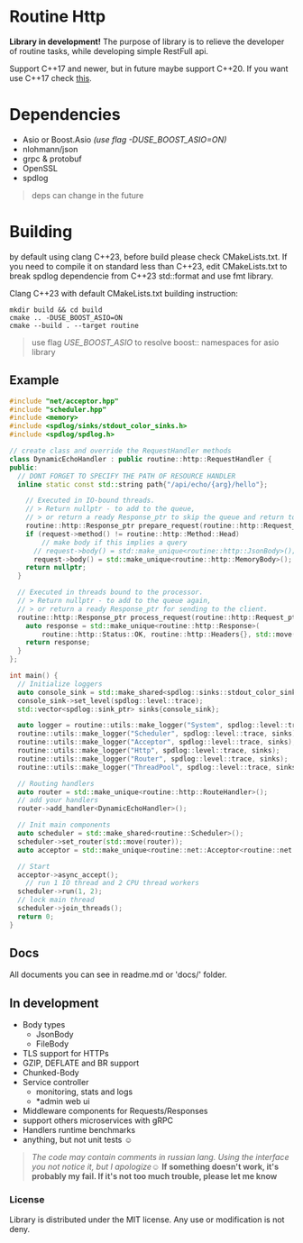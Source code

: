 
# Routine Http

**Library in development!** The purpose of library is to relieve the developer of routine tasks, while developing simple RestFull api.

Support C++17 and newer, but in future maybe support C++20.
If you want use C++17 check [this](#building).

# Dependencies

 - Asio or Boost.Asio *(use flag -DUSE_BOOST_ASIO=ON)*
 - nlohmann/json
 - grpc & protobuf
 - OpenSSL
 - spdlog

> deps can change in the future

# Building
by default using clang C++23, before build please check CMakeLists.txt.
If you need to compile it on standard less than C++23, edit CMakeLists.txt to break spdlog dependencie from C++23 std::format and use fmt library.

Clang C++23 with default CMakeLists.txt building instruction:
```
mkdir build && cd build
cmake .. -DUSE_BOOST_ASIO=ON
cmake --build . --target routine
```
> use flag *USE_BOOST_ASIO* to resolve boost:: namespaces for asio library

## Example
```c++
#include "net/acceptor.hpp"
#include "scheduler.hpp"
#include <memory>
#include <spdlog/sinks/stdout_color_sinks.h>
#include <spdlog/spdlog.h>

// create class and override the RequestHandler methods
class DynamicEchoHandler : public routine::http::RequestHandler {
public:
  // DONT FORGET TO SPECIFY THE PATH OF RESOURCE HANDLER
  inline static const std::string path{"/api/echo/{arg}/hello"};

	// Executed in IO-bound threads.
	// > Return nullptr - to add to the queue,
	// > or return a ready Response_ptr to skip the queue and return to the client.
	routine::http::Response_ptr prepare_request(routine::http::Request_ptr request) override {
    if (request->method() != routine::http::Method::Head)
	    // make body if this implies a query
      // request->body() = std::make_unique<routine::http::JsonBody>();
      request->body() = std::make_unique<routine::http::MemoryBody>();
    return nullptr;
  }

  // Executed in threads bound to the processor.
  // > Return nullptr - to add to the queue again,
  // > or return a ready Response_ptr for sending to the client.
  routine::http::Response_ptr process_request(routine::http::Request_ptr request) override {
    auto response = std::make_unique<routine::http::Response>(
        routine::http::Status::OK, routine::http::Headers{}, std::move(request->body()));
    return response;
  }
};

int main() {
  // Initialize loggers
  auto console_sink = std::make_shared<spdlog::sinks::stdout_color_sink_mt>();
  console_sink->set_level(spdlog::level::trace);
  std::vector<spdlog::sink_ptr> sinks{console_sink};

  auto logger = routine::utils::make_logger("System", spdlog::level::trace, sinks);
  routine::utils::make_logger("Scheduler", spdlog::level::trace, sinks);
  routine::utils::make_logger("Acceptor", spdlog::level::trace, sinks);
  routine::utils::make_logger("Http", spdlog::level::trace, sinks);
  routine::utils::make_logger("Router", spdlog::level::trace, sinks);
  routine::utils::make_logger("ThreadPool", spdlog::level::trace, sinks);

  // Routing handlers
  auto router = std::make_unique<routine::http::RouteHandler>();
  // add your handlers
  router->add_handler<DynamicEchoHandler>();

  // Init main components
  auto scheduler = std::make_shared<routine::Scheduler>();
  scheduler->set_router(std::move(router));
  auto acceptor = std::make_unique<routine::net::Acceptor<routine::net::HttpSession>>(scheduler, 80);

  // Start
  acceptor->async_accept();
	// run 1 IO thread and 2 CPU thread workers
  scheduler->run(1, 2);
  // lock main thread
  scheduler->join_threads();
  return 0;
}
```

## Docs
All documents you can see in readme.md or 'docs/' folder.

## In development

 - Body types
	 - JsonBody
	 - FileBody
 -	TLS support for HTTPs
 -	GZIP, DEFLATE and BR support
 -	Chunked-Body
 -	Service controller
	 -	monitoring, stats and logs
	 -	*admin web ui
 -	Middleware components for Requests/Responses
 -	support others microservices with gRPC
 -	Handlers runtime benchmarks
 -	anything, but not unit tests ☺

>*The code may contain comments in russian lang. Using the interface you not notice it, but I apologize☺*
> **If something doesn't work, it's probably my fail. If it's not too much trouble, please let me know**

### License
Library is distributed under the MIT license. Any use or modification is not deny.
